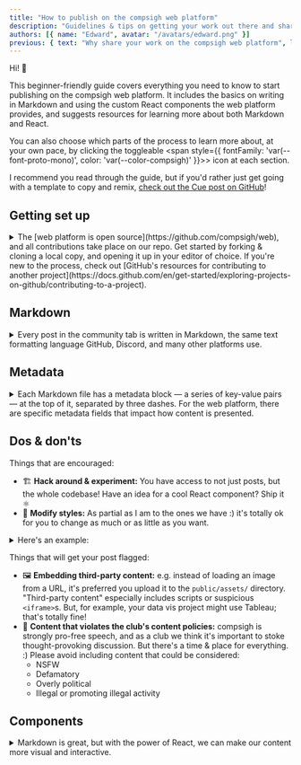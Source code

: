 ```yaml
---
title: "How to publish on the compsigh web platform"
description: "Guidelines & tips on getting your work out there and shared by the club"
authors: [{ name: "Edward", avatar: "/avatars/edward.png" }]
previous: { text: "Why share your work on the compsigh web platform", link: "/docs/web-platform/why-publish" }
---
```


<Note>
Hi! 👋

This beginner-friendly guide covers everything you need to know to start publishing on the compsigh web platform. It includes the basics on writing in <CasePreserver>Markdown</CasePreserver> and using the custom <CasePreserver>React</CasePreserver> components the web platform provides, and suggests resources for learning more about both <CasePreserver>Markdown</CasePreserver> and <CasePreserver>React</CasePreserver>.

You can also choose which parts of the process to learn more about, at your own pace, by clicking the toggleable <span style={{ fontFamily: 'var(--font-proto-mono)', color: 'var(--color-compsigh)' }}>&gt;</span> icon at each section.

I recommend you read through the guide, but if you'd rather just get going with a template to copy and remix, [check out the Cue post on GitHub](https://github.com/compsigh/web/blob/main/app/projects/cue.md?plain=1)!
</Note>

## Getting set up

<details>
<summary>The [web platform is open source](https://github.com/compsigh/web), and all contributions take place on our repo. Get started by forking & cloning a local copy, and opening it up in your editor of choice. If you're new to the process, check out [GitHub's resources for contributing to another project](https://docs.github.com/en/get-started/exploring-projects-on-github/contributing-to-a-project).</summary>

<Note>
I personally edit all notes directly in <CasePreserver>VS Code</CasePreserver> with [my minimalist setup](https://edward.so/notes/vs-code). There are tons of helpful extensions to build on top of this, even <CasePreserver>Grammarly</CasePreserver>!
</Note>

Before we continue, you'll want to make sure you have [<CasePreserver>Node.js</CasePreserver>](https://nodejs.org) installed, at least version `v20.0.0`.

Once you have <CasePreserver>Node.js</CasePreserver> installed, open a terminal session inside your cloned fork of the web platform and run `npm install` to install the dependencies.

Finally, run `npm run dev` and open `http://localhost:3000` in your browser to preview your changes (hit `^C` to stop it). I recommend having this up while you're writing so you can refresh the page and see how everything looks.
</details>

## Markdown

<details>
<summary>Every post in the community tab is written in <CasePreserver>Markdown</CasePreserver>, the same text formatting language <CasePreserver>GitHub</CasePreserver>, <CasePreserver>Discord</CasePreserver>, and many other platforms use.</summary>

```plaintext showLineNumbers
In a Markdown file, we can *italicize text* by putting one asterisk around it, or **bold text** by putting two asterisks around it.

We can also make lists:

- Item 1
- Item 2
- Item 3

Plus embed images, headings, and more.
```

<Playground>
  <div
    style={{
      alignSelf: 'flex-start',
      padding: '8px 32px'
    }}
  >
    <CasePreserver>
In a Markdown file, we can *italicize text* by putting one asterisk around it, or **bold text** by putting two asterisks around it.

We can also make lists:

- Item 1
- Item 2
- Item 3

Plus embed images, headings, and more.
    </CasePreserver>
  </div>
</Playground>

Check out the [<CasePreserver>Markdown</CasePreserver> guide](https://markdownguide.org) for more info on syntax and why it's a great, platform-independent language of choice.
</details>

## Metadata

<details>
<summary>Each <CasePreserver>Markdown</CasePreserver> file has a metadata block — a series of key-value pairs — at the top of it, separated by three dashes. For the web platform, there are specific metadata fields that impact how content is presented.</summary>

Here is an example of a metadata block:

```plaintext showLineNumbers {1-5}
---
title: "What can we do in a Markdown file?"
published: true
date: 2024-07-27
---

In a Markdown file, we can...
```

<Spacer size={8} />

Here are the required and optional fields you can use when writing posts on the web platform:

<Spacer size={8} />

### `title`

`string`

<p style={{color: 'red' }}>(Required)</p>

This will show up at the top of the page, in the Community tab, in search engines, and when you share a link to your post.

<Spacer size={16} />

### `description`

`string`

<p style={{color: 'red' }}>(Required)</p>

This doesn't show up on the page itself, but like `title`, is used in the Community tab, search engines, and elsewhere when shared.

<Spacer size={16} />

### `authors`

`{ name: string, avatar: string }[]`

<p style={{color: 'red' }}>(Required)</p>

This shows up at the top of the page, as well as in the Community tab.

- `name` can be whatever you want — *most put their <CasePreserver>Discord</CasePreserver> username to keep with the theme :)*
- `avatar` represents a filepath, relative to the `public/` directory, to the image displayed next to your name

Example:

```plaintext showLineNumbers {4-7}
---
title: "compsigh team project: Cue"
description: "A minimalist active recall study app focused on helping students ask the right questions. Transform your notes into actionable study cards for easy pasting back into Google Docs or Notion, or export to Anki."
authors: [
  { name: "Edward", avatar: "/avatars/edward.png" },
  { name: "Sanju", avatar: "/avatars/sanju.jpeg" }
]
og_image: "/og/cue.png"
---
```

<Spacer size={16} />

### `og_image`

`string`

<p style={{ color: 'var(--color-light-50)' }}>(Optional)</p>

<p style={{ color: 'var(--color-light-50)' }}>Default: generated based on `title` and `authors`</p>

"og" stands for opengraph, a standard for metadata across the Web. The `og_image` is a filepath, relative to the `public/` directory, to an image that'll be used when you share a link to your post (like the image on a <CasePreserver>Discord</CasePreserver> embed).

If you do upload one *(encouraged!)*, if possible, please ensure it is `1200 × 630` pixels. This is the standard and will guarantee your image looks good on all platforms (<CasePreserver>LinkedIn</CasePreserver>, <CasePreserver>Discord</CasePreserver>, <CasePreserver>Slack</CasePreserver>, <CasePreserver>Twitter</CasePreserver>, etc.).

<Spacer size={16} />

### `decorations`

`boolean`

<p style={{ color: 'var(--color-light-50)' }}>(Optional)</p>

<p style={{ color: 'var(--color-light-50)' }}>Default: `true`</p>

If you have a display of `1420px` or wider, you'll see the decorations strewn across the margins of the page. As fun as they are, I totally get it if you want to hide them, especially when sending to a potential employer. You can do so by specifying `decorations: false`.

<Spacer size={16} />

### `previous` / `next`

`{ text: string, link: string }`

<p style={{ color: 'var(--color-light-50)' }}>(Optional)</p>

If you're writing a series of posts (for example, clone workshop notes), this is a great way to link them together. It will display a link for each at the bottom of the page. An example from [compsigh leadership](/docs/leadership/about):

```plaintext showLineNumbers {5,6}
---
title: "compsigh leadership"
description: "The mission & methods of club leadership"
authors: []
previous: { text: "compsigh values", link: "/docs/values" }
next: { text: "Joining leadership", link: "/docs/leadership/joining" }
---
```

<Playground>
  <div style={{ alignSelf: 'flex-start' }}>
    <LinkBar
      type="previous"
      href="/docs/values"
    >
      compsigh values
    </LinkBar>
  </div>
  <div style={{ alignSelf: 'flex-end' }}>
    <LinkBar
      type="next"
      href="/docs/leadership/joining"
    >
      Joining leadership
    </LinkBar>
  </div>
</Playground>

<Spacer size={32} />

### `slug`

`string`

<p style={{ color: 'var(--color-light-50)' }}>(Optional)</p>

<p style={{ color: 'var(--color-light-50)' }}>Default: based on the location of your file</p>

The web platform uses **filesystem routing:** your post's <CasePreserver>URL</CasePreserver> directly maps to where it is on the repo. e.g. a file at `app/docs/leadership/about.md` becomes `https://compsigh.club/docs/leadership/about`.

If you want to bind your post to a route other than where your file is located, you can specify a `slug` relative to the root route (the `app/` directory).

An appropriate use case would be where you have an ordered list of posts for your compsigh clone workshop, structured like this:

- `/events/my-workshop/01-getting-started.md`
- `/events/my-workshop/02-installing.md`
- `/events/my-workshop/03-building.md`

If the numbers help you stay organized in the repo, but you don't want them to show up in the <CasePreserver>URL</CasePreserver>, you can use `slug` to remove them.

Example for a file at `/events/my-workshop/01-getting-started.md`:

```plaintext showLineNumbers {3}
---
title: "My workshop: Getting started"
slug: "/events/my-workshop/getting-started"
---
```

</details>

## Dos & don'ts

Things that are encouraged:

- 🏗️ **Hack around & experiment:** You have access to not just posts, but the whole codebase! Have an idea for a cool <CasePreserver>React</CasePreserver> component? Ship it ⚛️
- 🎨 **Modify styles:** As partial as I am to the ones we have :) it's totally ok for you to change as much or as little as you want.

<details>
<summary>Here's an example:</summary>

<Grid columns={2}>
  <div>
    ```tsx showLineNumbers
    <div style={{
      color: 'deeppink'
    }}>
edward ipsum iteration velocity next.js have you heard of arc warp vercel compsigh push to prod cue 221 webdev deploy cyka raycast cascade :3

faadil ipsum fortnite general relativity obsidian petemob twitter dudududududude sanju skill issue yoooooooo "x" furry brain rot math tea
    </div>
    ```

e.g. wrapping your entire post in a `<div>` with a set `color`
  </div>
  <Playground>
    <div style={{
      color: 'deeppink',
      padding: '0 8px'
    }}>
edward ipsum iteration velocity :p next.js have you heard of arc warp vercel compsigh push to prod cue 221 webdev deploy cyka raycast cascade :3

faadil ipsum fortnite general relativity obsidian petemob twitter dudududududude meowww skill issue raytracer furry brain rot fear & hunger math tea
    </div>
  </Playground>
</Grid>
</details>

Things that will get your post flagged:

- 🖼 **Embedding third-party content:** e.g. instead of loading an image from a <CasePreserver>URL</CasePreserver>, it's preferred you upload it to the `public/assets/` directory. "Third-party content" especially includes scripts or suspicious `<iframe>`s. But, for example, your data vis project might use <CasePreserver>Tableau</CasePreserver>; that's totally fine!
- 🚫 **Content that violates the club's content policies:** compsigh is strongly pro-free speech, and as a club we think it's important to stoke thought-provoking discussion. But there's a time & place for everything. :) Please avoid including content that could be considered:
  - <CasePreserver>NSFW</CasePreserver>
  - Defamatory
  - Overly political
  - Illegal or promoting illegal activity

## Components

<details>
<summary><CasePreserver>Markdown</CasePreserver> is great, but with the power of <CasePreserver>React</CasePreserver>, we can make our content more visual and interactive.</summary>

<Note>
<details>
<summary style={{ margin: '16px 0' }}>First, it will help to know a bit about <CasePreserver>React</CasePreserver>.</summary>

[<CasePreserver>React</CasePreserver>](https://react.dev) is a <CasePreserver>JavaScript</CasePreserver> framework for crafting *composable* <CasePreserver>UI</CasePreserver>s. Before the "component era" of web development, developers had to manually place elements *on each page they appeared.* Can you imagine writing a sidebar 10+ times? <CasePreserver>React</CasePreserver> and other frameworks like it allow developers to "componentize" <CasePreserver>UI</CasePreserver> so that it can be reused across our application.

Let's take a look at a simplified example. You might have an application where each page greets the user:

<Playground>
  <div style={{ padding: '16px' }}>
    <Grid columns={2}>
      <div>
        ```html showLineNumbers
        <h1>Hi there!</h1>
        <p>Welcome to the About page</p>
        ```
        `about.html`
      </div>
      <div>
        ```html showLineNumbers
        <h1>Hi there!</h1>
        <p>Welcome to the Events page</p>
        ```
        `events.html`
      </div>
    </Grid>
  </div>
</Playground>

What happens if you want to change the greeting, perhaps from "<CasePreserver>Hi there!</CasePreserver>" to "<CasePreserver>Hey!</CasePreserver>"? You'd have to update `about.html`, `events.html`, and every other page where that greeting exists.

Let's use the power of <CasePreserver>React</CasePreserver> to componentize the greeting:

```jsx showLineNumbers
function Greeting() {
  return <h1>Hi there!</h1>
}
```

That's it — this is the *Hello World* of <CasePreserver>React</CasePreserver>! This looks very similar to <CasePreserver>HTML</CasePreserver>: it's called <CasePreserver>JSX</CasePreserver>, or "<CasePreserver>JavaScript XML</CasePreserver>".

**A <CasePreserver>React</CasePreserver> component is a function that returns JSX.**

Let's update our application to use our new `Greeting` component.

<Playground>
  <div style={{ padding: '16px' }}>
    <Grid columns={2}>
      <div>
        ```jsx showLineNumbers
        <Greeting />
        <p>Welcome to the About page</p>
        ```
        `about.jsx`
      </div>
      <div>
        ```jsx showLineNumbers
        <Greeting />
        <p>Welcome to the Events page</p>
        ```
        `events.jsx`
      </div>
    </Grid>
  </div>
</Playground>

Note that if a <CasePreserver>React</CasePreserver> component doesn't take children (like how that `<p>` takes a string of text as a child), it can self-close, like in the example above.
</details>
</Note>

<Spacer size={16} />

### `Grid`

The `Grid` component lets you split from the default single-column layout of the page.

For example, let's say you have a screenshot from your phone. In the single-column layout, images are resized such that their width fills the page (`700px`), and their height is adjusted to maintain aspect ratio. That screenshot would be stupid tall lol. With the `Grid` component you can put it to the side of some text, which makes for a much better reading experience.

Props:

- `columns: number` <span style={{ color: 'var(--color-light-50)' }}>(optional)</span><br />
Divides all children of `Grid` by this number
- `columnSizeDistribution: string[]` <span style={{ color: 'var(--color-light-50)' }}>(optional)</span><br />
Override the default even-division behavior to create custom layouts like 1:2:1

<Note>
**Good to know:** `Grid` divides "top-level" children. This means if you want to treat a group of text as one, you'll want to wrap it with a parent element, such as a `<div>`.
</Note>

Example:

```tsx showLineNumbers
<Grid columns={2} columnSizeDistribution={["1fr", "3fr"]}>
  <Media video={true} src="/assets/cue-invite-cards.mp4" />
  <div>
    We really liked the idea of invites, and we went all out, because why not?

    We produced a set of 50 *physical* invite cards, each with their own unique invite linked via QR code.

    Invites had conditions like `no-invite` (invited students can't also +1) to help us scale reasonably.

    We also gave these out at Destination USF.
  </div>
</Grid>
```

<Playground>
  <div style={{ padding: '16px 32px' }}>
    <Grid columns={2} columnSizeDistribution={["1fr", "3fr"]}>
      <Media
        video={true}
        src="/assets/cue-invite-cards.mp4"
      />
      <div>
        <CasePreserver>
We really liked the idea of invites, and we went all out, because why not?

We produced a set of 50 *physical* invite cards, each with their own unique invite linked via QR code.

Invites had conditions like `no-invite` (invited students can't also +1) to help us scale reasonably.

We also gave these out at Destination USF.
        </CasePreserver>
      </div>
    </Grid>
  </div>
</Playground>

<Spacer size={32} />

### `Media`

Markdown has a native way to embed images, but the web platform uses our optimized component instead, which also lets us nicely add captions or links.

Props:

- `src: string` <span style={{ color: 'red' }}>(required)</span><br />
A filepath relative to the `public/` directory to the image or video to embed
- `video: boolean` <span style={{ color: 'var(--color-light-50)' }}>(optional)</span><br />
Set to `true` if the media content is a video
- `title: string` <span style={{ color: 'var(--color-light-50)' }}>(optional)</span><br />
A caption placed directly under the image
- `description: string | React.ReactElement` <span style={{ color: 'var(--color-light-50)' }}>(optional)</span><br />
A more subtle caption, if additional context would help
- `cta: string` <span style={{ color: 'var(--color-light-50)' }}>(optional)</span><br />
"Call to action"; displays under the title or description if present, would be something like "Watch video"
- `link: string` <span style={{ color: 'var(--color-light-50)' }}>(optional)</span><br />
Clicking on the image, title, or `cta` will take the reader to this <CasePreserver>URL</CasePreserver>
- `alt: string` <span style={{ color: 'var(--color-light-50)' }}>(optional)</span><br />
A description of the media, for accessibility

Example:

```tsx showLineNumbers
<Media
  title="compsigh landing page"
  description="Work in progress on a new web platform for compsigh, the computer science club at the University of San Francisco"
  video={true}
  src="/assets/compsigh-landing-page.mp4"
  link="https://compsigh.club"
  cta="View live demo"
/>
```

<Spacer size={16} />

### `Mic`

For multi-authored posts, it sometimes helps to know whose words you're reading. With `Mic`, you can indicate when you're "handing the mic" to a specific author:

```plaintext showLineNumbers
<Mic name="Edward" avatar="/avatars/edward.png" />

what's good y'all?

here's Gursh with some insightful words

<Mic name="Gursh" avatar="/avatars/gursh.png" />

yo ✌🏽

Jet wsp

<Mic name="Jet" avatar="/avatars/jet.png" />

this page is getting kinda long bruh

lunch anyone?
```

<CasePreserver>
<Mic name="Edward" avatar="/avatars/edward.png" />

what's good y'all?

here's Gursh with some insightful words

<Mic name="Gursh" avatar="/avatars/gursh.png" />

yo ✌🏽

Jet wsp

<Mic name="Jet" avatar="/avatars/jet.png" />

this page is getting kinda long bruh

lunch anyone?
</CasePreserver>

<Spacer size={16} />

### `Note`

Useful for "good to know" type comments:

```tsx showLineNumbers
<Note>
  compsigh is a social computer science club for meeting cool people & building cool things
</Note>
```

<Note>
  compsigh is a social computer science club for meeting cool people & building cool things
</Note>

<Spacer size={16} />

### `Playground`

Useful for examples, or showcases that can't be used in `Media`:

```tsx showLineNumbers
<Playground>
  this content is not editable
</Playground>
```

<Playground>
  this content is not editable
</Playground>

<Spacer size={16} />

```tsx showLineNumbers
<Playground editable>
  This content is editable *(click me!)*
</Playground>
```

<Playground editable>
  This content is editable *(click me!)*
</Playground>

<Spacer size={32} />

### `Spacer`

Add vertical space anywhere:

```tsx showLineNumbers
These two paragraphs could use some space

<Spacer size={16} />

These two paragraphs could use some space
```

<Playground>
  These two paragraphs could use some space

  <Spacer size={16} />

  These two paragraphs could use some space
</Playground>
</details>
